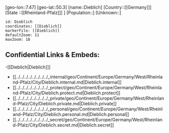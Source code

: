 ﻿---
location: [50.3,7.47]
mapzoom: [7,12] 
mapmarker: city 
type: City
tags:
- geo/City


SpocWebEntityId: 29781
isDeleted: false
confidential: public

---
[geo-lon::7.47]
[geo-lat::50.3]
[name::Dieblich]
[Country::[[Germany]]]
[State ::[[Rheinland-Pfalz]]] ]
[Population::]
[Unknown::]


```leaflet
id: Dieblich
coordinates: [[Dieblich]]
markerFile: [[Dieblich]]
defaultZoom: 11 
maxZoom: 18
```


## Confidential Links & Embeds: 
-[[Dieblich|Dieblich]]] 
- [[../../../../../../../../_internal/geo/Continent/Europe/Germany/West/Rheinland-Pfalz/City/Dieblich.internal.md|Dieblich.internal]] 
- [[../../../../../../../../_protect/geo/Continent/Europe/Germany/West/Rheinland-Pfalz/City/Dieblich.protect.md|Dieblich.protect]] 
- [[../../../../../../../../_private/geo/Continent/Europe/Germany/West/Rheinland-Pfalz/City/Dieblich.private.md|Dieblich.private]] 
- [[../../../../../../../../_personal/geo/Continent/Europe/Germany/West/Rheinland-Pfalz/City/Dieblich.personal.md|Dieblich.personal]] 
- [[../../../../../../../../_secret/geo/Continent/Europe/Germany/West/Rheinland-Pfalz/City/Dieblich.secret.md|Dieblich.secret]] 
